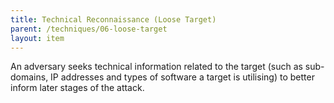 ```yaml
---
title: Technical Reconnaissance (Loose Target)
parent: /techniques/06-loose-target
layout: item
---
```


<p>An adversary seeks technical information related to the target (such as  sub-domains, IP addresses and types of software a target is utilising) to better inform later stages of the attack.</p>
